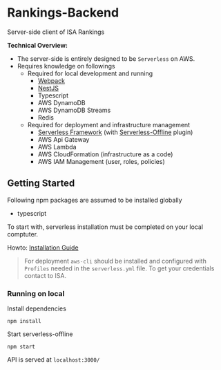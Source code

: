 # Rankings-Backend

Server-side client of ISA Rankings

**Technical Overview:**

* The server-side is entirely designed to be `Serverless` on AWS.
* Requires knowledge on followings
    * Required for local development and running
        * [Webpack]
        * [NestJS]
        * Typescript
        * AWS DynamoDB
        * AWS DynamoDB Streams
        * Redis
    * Required for deployment and infrastructure management
        * [Serverless Framework] (with [Serverless-Offline] plugin)
        * AWS Api Gateway
        * AWS Lambda
        * AWS CloudFormation (infrastructure as a code)
        * AWS IAM Management (user, roles, policies)


## Getting Started

Following npm packages are assumed to be installed globally

* typescript

To start with, serverless installation must be completed on your local comptuter.

Howto: [Installation Guide](https://serverless.com/framework/docs/providers/aws/guide/installation/)

> For deployment `aws-cli` should be installed and configured with `Profiles` needed in the `serverless.yml` file. To get your credentials contact to ISA.

### Running on local

Install dependencies

```shell
npm install
```

Start serverless-offline

```shell
npm start
```

API is served at `localhost:3000/`


[NestJS]: <https://github.com/nestjs/nest>
[Serverless-Offline]: <https://github.com/dherault/serverless-offline>
[Webpack]: <https://webpack.js.org/>
[DynamoDB]: <https://aws.amazon.com/dynamodb/>
[Serverless Framework]:<https://serverless.com/framework/docs/providers/aws/guide/quick-start/>